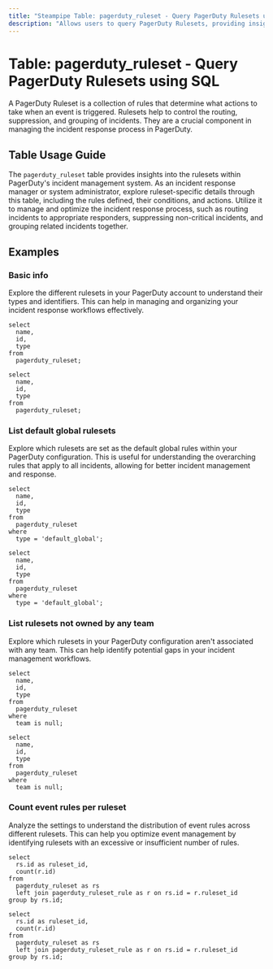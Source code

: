 ```yaml
---
title: "Steampipe Table: pagerduty_ruleset - Query PagerDuty Rulesets using SQL"
description: "Allows users to query PagerDuty Rulesets, providing insights into the rules defined for incident management and notifications."
---
```


# Table: pagerduty_ruleset - Query PagerDuty Rulesets using SQL

A PagerDuty Ruleset is a collection of rules that determine what actions to take when an event is triggered. Rulesets help to control the routing, suppression, and grouping of incidents. They are a crucial component in managing the incident response process in PagerDuty.

## Table Usage Guide

The `pagerduty_ruleset` table provides insights into the rulesets within PagerDuty's incident management system. As an incident response manager or system administrator, explore ruleset-specific details through this table, including the rules defined, their conditions, and actions. Utilize it to manage and optimize the incident response process, such as routing incidents to appropriate responders, suppressing non-critical incidents, and grouping related incidents together.

## Examples

### Basic info
Explore the different rulesets in your PagerDuty account to understand their types and identifiers. This can help in managing and organizing your incident response workflows effectively.

```sql+postgres
select
  name,
  id,
  type
from
  pagerduty_ruleset;
```

```sql+sqlite
select
  name,
  id,
  type
from
  pagerduty_ruleset;
```

### List default global rulesets
Explore which rulesets are set as the default global rules within your PagerDuty configuration. This is useful for understanding the overarching rules that apply to all incidents, allowing for better incident management and response.

```sql+postgres
select
  name,
  id,
  type
from
  pagerduty_ruleset
where
  type = 'default_global';
```

```sql+sqlite
select
  name,
  id,
  type
from
  pagerduty_ruleset
where
  type = 'default_global';
```

### List rulesets not owned by any team
Explore which rulesets in your PagerDuty configuration aren't associated with any team. This can help identify potential gaps in your incident management workflows.

```sql+postgres
select
  name,
  id,
  type
from
  pagerduty_ruleset
where
  team is null;
```

```sql+sqlite
select
  name,
  id,
  type
from
  pagerduty_ruleset
where
  team is null;
```

### Count event rules per ruleset
Analyze the settings to understand the distribution of event rules across different rulesets. This can help you optimize event management by identifying rulesets with an excessive or insufficient number of rules.

```sql+postgres
select
  rs.id as ruleset_id,
  count(r.id)
from
  pagerduty_ruleset as rs
  left join pagerduty_ruleset_rule as r on rs.id = r.ruleset_id
group by rs.id;
```

```sql+sqlite
select
  rs.id as ruleset_id,
  count(r.id)
from
  pagerduty_ruleset as rs
  left join pagerduty_ruleset_rule as r on rs.id = r.ruleset_id
group by rs.id;
```